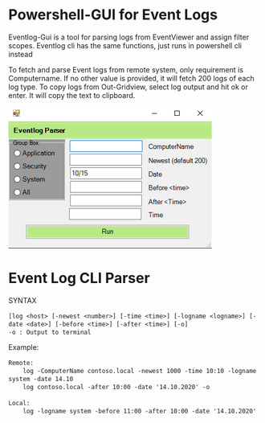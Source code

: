 # Powershell-GUI for Event Logs

Eventlog-Gui is a tool for parsing logs from EventViewer and assign filter scopes.
Eventlog cli has the same functions, just runs in powershell cli instead


To fetch and parse Event logs from remote system, only requirement is Computername.
If no other value is provided, it will fetch 200 logs of each log type.
To copy logs from Out-Gridview, select log output and hit ok or enter. It will copy the text to clipboard.

<img src="eventlogcli1.png">


# Event Log CLI Parser

SYNTAX

    [log <host> [-newest <number>] [-time <time>] [-logname <logname>] [-date <date>] [-before <time>] [-after <time>] [-o]
    -o : Output to terminal

Example:
    
    Remote: 
        log -ComputerName contoso.local -newest 1000 -time 10:10 -logname system -date 14.10
        log contoso.local -after 10:00 -date '14.10.2020' -o
        
    Local: 
        log -logname system -before 11:00 -after 10:00 -date '14.10.2020'
